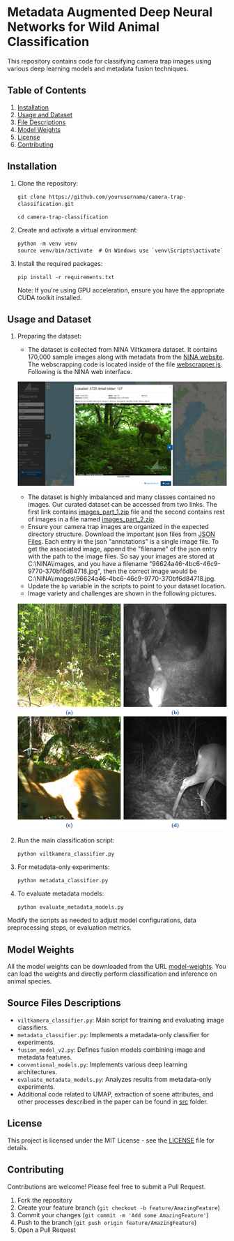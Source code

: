 # Metadata Augmented Deep Neural Networks for Wild Animal Classification

This repository contains code for classifying camera trap images using various deep learning models and metadata fusion techniques. 

## Table of Contents
1. [Installation](#installation)
2. [Usage and Dataset](#usage-and-dataset)
3. [File Descriptions](#file-descriptions)
4. [Model Weights](#model_weights)
5. [License](#license)
6. [Contributing](#contributing)

## Installation

1. Clone the repository:
    ```
    git clone https://github.com/yourusername/camera-trap-classification.git
    ```
    ```
    cd camera-trap-classification
    ```

2. Create and activate a virtual environment:
   ```
   python -m venv venv
   source venv/bin/activate  # On Windows use `venv\Scripts\activate`
   ```

3. Install the required packages:
   ```
   pip install -r requirements.txt
   ```

   Note: If you're using GPU acceleration, ensure you have the appropriate CUDA toolkit installed.

## Usage and Dataset

1. Preparing the dataset:
   - The dataset is collected from NINA Viltkamera dataset. It contains 170,000 sample images along with metadata from the [NINA website](https://viltkamera.nina.no/). The webscrapping code is located inside of the file [webscrapper.js](./webscrapper.js). Following is the NINA web interface.

   ![NINA_WEB_INTERFACE](./imgs/nina_web.png)


   - The dataset is highly imbalanced and many classes contained no images. Our curated dataset can be accessed from two links. The first link contains [images_part_1.zip](https://figshare.com/articles/dataset/images_part_1/26832043?file=48792940) file and the second contains rest of images in a file named [images_part_2.zip]().
   - Ensure your camera trap images are organized in the expected directory structure. Download the important json files from [JSON Files](). Each entry in the json "annotations" is a single image file. To get the associated image, append the "filename" of the json entry with the path to the image files. So say your images are stored at C:\NINA\images, and you have a filename "96624a46-4bc6-46c9-9770-370bf6d84718.jpg", then the correct image would be C:\NINA\images\96624a46-4bc6-46c9-9770-370bf6d84718.jpg.
   - Update the `bp` variable in the scripts to point to your dataset location.
   - Image variety and challenges are shown in the following pictures.

   ![IMG_CHALLENGES](./imgs/img_variety_challenges.png)

2. Run the main classification script:
   ```
   python viltkamera_classifier.py
   ```

3. For metadata-only experiments:
   ```
   python metadata_classifier.py
   ```

4. To evaluate metadata models:
   ```
   python evaluate_metadata_models.py
   ```

Modify the scripts as needed to adjust model configurations, data preprocessing steps, or evaluation metrics.

## Model Weights
All the model weights can be downloaded from the URL [model-weights](https://figshare.com/s/c4ca09789621053d5cb7). You can load the weights and directly perform classification and inference on animal species.


## Source Files Descriptions

- `viltkamera_classifier.py`: Main script for training and evaluating image classifiers.
- `metadata_classifier.py`: Implements a metadata-only classifier for experiments.
- `fusion_model_v2.py`: Defines fusion models combining image and metadata features.
- `conventional_models.py`: Implements various deep learning architectures.
- `evaluate_metadata_models.py`: Analyzes results from metadata-only experiments.
- Additional code related to UMAP, extraction of scene attributes, and other processes described in the paper can be found in [src](./src) folder.

## License

This project is licensed under the MIT License - see the [LICENSE](LICENSE) file for details.

## Contributing

Contributions are welcome! Please feel free to submit a Pull Request.

1. Fork the repository
2. Create your feature branch (`git checkout -b feature/AmazingFeature`)
3. Commit your changes (`git commit -m 'Add some AmazingFeature'`)
4. Push to the branch (`git push origin feature/AmazingFeature`)
5. Open a Pull Request
